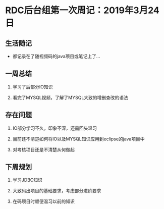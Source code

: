 ﻿# RDC后台组第一次周记：2019年3月24日

## 生活随记

 - 都记录在了随视频码的java项目或笔记上了...

## 一周总结

 1. 学习了后部分IO知识
 
 2. 看完了MYSQL视频，了解了MYSQL大致的增删查改的语法

## 存在问题

 1. IO部分学习不久，印象不深，还需回头温习
 
 2. 目前还不清楚如何将IO以及MYSQL知识应用到eclipse的java项目中
 
 3. 对考核项目还是不清楚从何做起

## 下周规划

 1. 学习JDBC知识
 
 2. 大致码出项目的基础要求，考虑部分进阶要求
 
 3. 在码项目时顺便温习以前的知识